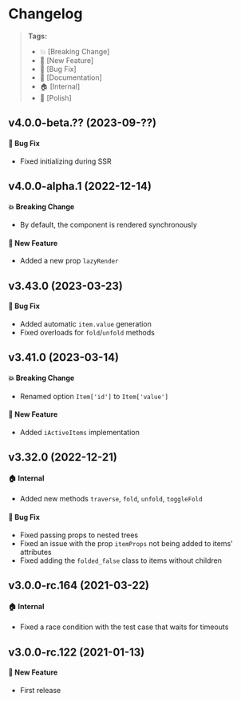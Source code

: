 Changelog
=========

> **Tags:**
> - :boom:       [Breaking Change]
> - :rocket:     [New Feature]
> - :bug:        [Bug Fix]
> - :memo:       [Documentation]
> - :house:      [Internal]
> - :nail_care:  [Polish]

## v4.0.0-beta.?? (2023-09-??)

#### :bug: Bug Fix

* Fixed initializing during SSR

## v4.0.0-alpha.1 (2022-12-14)

#### :boom: Breaking Change

* By default, the component is rendered synchronously

#### :rocket: New Feature

* Added a new prop `lazyRender`

## v3.43.0 (2023-03-23)

#### :bug: Bug Fix

* Added automatic `item.value` generation
* Fixed overloads for `fold`/`unfold` methods

## v3.41.0 (2023-03-14)

#### :boom: Breaking Change

* Renamed option `Item['id']` to `Item['value']`

#### :rocket: New Feature

* Added `iActiveItems` implementation

## v3.32.0 (2022-12-21)

#### :house: Internal

* Added new methods `traverse`, `fold`, `unfold`, `toggleFold`

#### :bug: Bug Fix

* Fixed passing props to nested trees
* Fixed an issue with the prop `itemProps` not being added to items' attributes
* Fixed adding the `folded_false` class to items without children

## v3.0.0-rc.164 (2021-03-22)

#### :house: Internal

* Fixed a race condition with the test case that waits for timeouts

## v3.0.0-rc.122 (2021-01-13)

#### :rocket: New Feature

* First release
